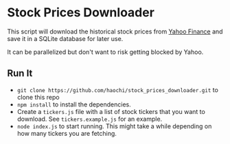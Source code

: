 Stock Prices Downloader
=======================

This script will download the historical stock prices from [Yahoo Finance](https://finance.yahoo.com) and save it in a SQLite database for later use.

It can be parallelized but don't want to risk getting blocked by Yahoo.

Run It
------

* `git clone https://github.com/haochi/stock_prices_downloader.git` to clone this repo
* `npm install` to install the dependencies.
* Create a `tickers.js` file with a list of stock tickers that you want to download. See `tickers.example.js` for an example.
* `node index.js` to start running. This might take a while depending on how many tickers you are fetching.